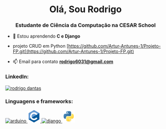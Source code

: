 <h1 align="center">Olá, Sou Rodrigo</h1>
<h3 align="center">Estudante de Ciência da Computação na CESAR School</h3>

- 🌱 Estou aprendendo **C e Django**

- projeto CRUD em Python [https://github.com/Artur-Antunes-1/Projeto-FP.git](https://github.com/Artur-Antunes-1/Projeto-FP.git)

- 📫 Email para contato **rodrigo6031@gmail.com**

<h3 align="left">LinkedIn:</h3>
<p align="left">
<a href="https://linkedin.com/in/rodrigo dantas" target="blank"><img align="center" src="https://raw.githubusercontent.com/rahuldkjain/github-profile-readme-generator/master/src/images/icons/Social/linked-in-alt.svg" alt="rodrigo dantas" height="30" width="40" /></a>
</p>

<h3 align="left">Linguagens e frameworks:</h3>
<p align="left"> <a href="https://www.arduino.cc/" target="_blank" rel="noreferrer"> <img src="https://cdn.worldvectorlogo.com/logos/arduino-1.svg" alt="arduino" width="40" height="40"/> </a> <a href="https://www.cprogramming.com/" target="_blank" rel="noreferrer"> <img src="https://raw.githubusercontent.com/devicons/devicon/master/icons/c/c-original.svg" alt="c" width="40" height="40"/> </a> <a href="https://www.djangoproject.com/" target="_blank" rel="noreferrer"> <img src="https://cdn.worldvectorlogo.com/logos/django.svg" alt="django" width="40" height="40"/> </a> <a href="https://www.python.org" target="_blank" rel="noreferrer"> <img src="https://raw.githubusercontent.com/devicons/devicon/master/icons/python/python-original.svg" alt="python" width="40" height="40"/> </a> </p>
